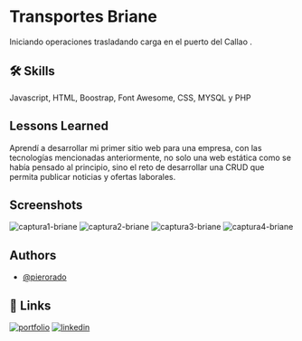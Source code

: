 
# Transportes Briane 

Iniciando operaciones trasladando carga en el puerto  del Callao .


## 🛠 Skills
Javascript, HTML, Boostrap, Font Awesome, CSS, MYSQL y PHP


## Lessons Learned

Aprendí a desarrollar mi primer sitio web para una empresa, con las tecnologías mencionadas anteriormente, no solo una web estática como se había pensado al principio, sino el reto de desarrollar una CRUD que permita publicar noticias y ofertas laborales.

## Screenshots

![captura1-briane](https://github.com/pierorado/briane_web/assets/43764514/d5039070-8964-4bf6-869c-01cbdd242aa9)
![captura2-briane](https://github.com/pierorado/briane_web/assets/43764514/19afe50a-2cf4-489e-b7ee-e22684ae1037)
![captura3-briane](https://github.com/pierorado/briane_web/assets/43764514/5eccfdb4-75b3-4dfe-9c4c-c297f233253b)
![captura4-briane](https://github.com/pierorado/briane_web/assets/43764514/5ece6b1b-8e58-44a3-80e6-603979a401ad)


## Authors

- [@pierorado](https://github.com/pierorado)

## 🔗 Links
[![portfolio](https://img.shields.io/badge/mi_portafolio-000?style=for-the-badge&logo=ko-fi&logoColor=white)](https://pierorado.github.io/portafolio/)
[![linkedin](https://img.shields.io/badge/linkedin-0A66C2?style=for-the-badge&logo=linkedin&logoColor=white)](https://www.linkedin.com/in/piero-rado/)




